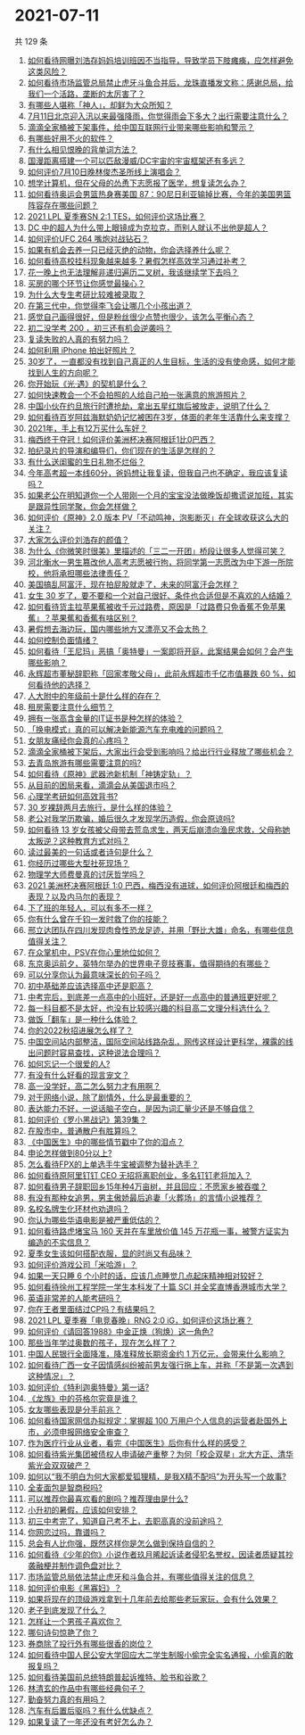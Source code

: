 # 2021-07-11

共 129 条

<!-- BEGIN -->
<!-- 最后更新时间 Sun Jul 11 2021 23:01:37 GMT+0800 (China Standard Time) -->

1. [如何看待网曝刘浩存妈妈培训班因不当指导，导致学员下肢瘫痪，应怎样避免这类风险？](https://www.zhihu.com/question/471509047)
2. [如何看待市场监管总局禁止虎牙斗鱼合并后，龙珠直播发文称：感谢总局，给我们一个活路，垄断的太厉害了？](https://www.zhihu.com/question/471401960)
3. [有哪些人堪称「神人」，却鲜为大众所知？](https://www.zhihu.com/question/39408533)
4. [7月11日北京迎入汛以来最强降雨，你觉得雨会下多大？出行需要注意什么？](https://www.zhihu.com/question/471533010)
5. [滴滴全家桶被下架事件，给中国互联网行业带来哪些影响和警示？](https://www.zhihu.com/question/471242804)
6. [有哪些好用不火的软件？](https://www.zhihu.com/question/310110592)
7. [有什么相见恨晚的背单词方法？](https://www.zhihu.com/question/48040579)
8. [国漫距离搭建一个可以匹敌漫威/DC宇宙的宇宙框架还有多远？](https://www.zhihu.com/question/470496281)
9. [如何评价7月10日晚林俊杰圣所线上演唱会？](https://www.zhihu.com/question/471435723)
10. [想学计算机，但在父母的怂恿下志愿报了医学，想复读怎么办？](https://www.zhihu.com/question/470621971)
11. [如何看待奥运会男篮热身赛美国
    87：90尼日利亚输掉比赛，今年的美国男篮阵容存在哪些问题？](https://www.zhihu.com/question/471503895)
12. [2021 LPL 夏季赛SN 2:1 TES，如何评价这场比赛？](https://www.zhihu.com/question/471568606)
13. [DC 中的超人为什么带上眼镜成为克拉克，而别人就认不出他是超人？](https://www.zhihu.com/question/470959218)
14. [如何评价UFC 264 嘴炮对战钻石？](https://www.zhihu.com/question/471526401)
15. [如果有机会去养一只已经灭绝的动物，你会选择养什么呢？](https://www.zhihu.com/question/408285096)
16. [如何看待高校挂科现象越来越多？暑假怎样高效学习通过补考？](https://www.zhihu.com/question/471551123)
17. [花一晚上也无法理解非递归遍历二叉树，我该继续学下去吗？](https://www.zhihu.com/question/387295413)
18. [买房的哪个环节让你感觉最操心？](https://www.zhihu.com/question/470473641)
19. [为什么大专生考研比较难被录取？](https://www.zhihu.com/question/271013499)
20. [在第三代中，你觉得李飞会让哪几个小孩出道？](https://www.zhihu.com/question/469727398)
21. [感觉自己画得很好，但是粉丝很少点赞也很少，该怎么平衡心态？](https://www.zhihu.com/question/471412359)
22. [初二没学考 200 ，初三还有机会逆袭吗？](https://www.zhihu.com/question/469647742)
23. [复读失败的人真的有努力吗？](https://www.zhihu.com/question/468243821)
24. [如何利用 iPhone 拍出好照片？](https://www.zhihu.com/question/20746932)
25. [30岁了，一直都没有找到自己真正的人生目标，生活的没有使命感，如何才能找到人生的方向呢？](https://www.zhihu.com/question/19760164)
26. [你开始玩《光·遇》的契机是什么？](https://www.zhihu.com/question/466376863)
27. [如何快速教会一个不会拍照的人给自己拍一张满意的旅游照片？](https://www.zhihu.com/question/21683968)
28. [中国小伙在约旦旅行时遭抢劫，拿出五星红旗后被放走，说明了什么？](https://www.zhihu.com/question/471187170)
29. [如何看待百岁阿兹海默奶奶记忆被困在3岁，体面的老年生活靠什么来支撑？](https://www.zhihu.com/question/471164232)
30. [2021年，手上有12万买什么车好？](https://www.zhihu.com/question/453534204)
31. [梅西终于夺冠！如何评价美洲杯决赛阿根廷1比0巴西？](https://www.zhihu.com/question/471502194)
32. [拍纪录片的导演和编导们，你们现在的生活是怎样的？](https://www.zhihu.com/question/21367029)
33. [有什么送闺蜜的生日礼物不烂俗？](https://www.zhihu.com/question/310113748)
34. [今年高考超一本线60分，爸妈想让我复读，但我自己也不确定，我应该复读吗？](https://www.zhihu.com/question/470979430)
35. [如果老公在明知道你一个人带刚一个月的宝宝没法做晚饭却撒谎说加班，其实是跟异性同学聚，你会怎样做？](https://www.zhihu.com/question/470868422)
36. [如何评价《原神》2.0 版本
    PV「不动鸣神，泡影断灭」在全球收获这么大的关注？](https://www.zhihu.com/question/471289239)
37. [大家怎么评价刘浩存的颜值？](https://www.zhihu.com/question/415082238)
38. [为什么《你微笑时很美》里描述的「三二一开团」桥段让很多人觉得可笑？](https://www.zhihu.com/question/469079924)
39. [河北衡水一男生篡改他人高考志愿被行拘，将同学第一志愿改为中下游一所院校，他将承担哪些法律责任？](https://www.zhihu.com/question/471217744)
40. [美国搞乱阿富汗，现在拍屁股就走了，未来的阿富汗会怎样？](https://www.zhihu.com/question/470254637)
41. [女生 30
    岁了，要不要和一个对自己很好、条件也合适但是不喜欢的人结婚？](https://www.zhihu.com/question/463821091)
42. [如何看待货主拉苹果蕉被收千元过路费，原因是「过路费只免香蕉不免苹果蕉」？苹果蕉和香蕉有啥区别？](https://www.zhihu.com/question/471137088)
43. [暑假想去海边玩，国内哪些地方又漂亮又不会太热？](https://www.zhihu.com/question/464266147)
44. [如何控制负面情绪？](https://www.zhihu.com/question/20082759)
45. [如何看待「王尼玛」恶搞「奥特曼」一案即将开庭，此案结果会如何？会产生哪些影响？](https://www.zhihu.com/question/471109088)
46. [永辉超市董秘辞职称「回家孝敬父母」，此前永辉超市千亿市值暴跌 60
    %，如何看待他的选择？](https://www.zhihu.com/question/470636516)
47. [人大附中的年级前十是什么样的存在？](https://www.zhihu.com/question/322801940)
48. [租房需要注意什么细节？](https://www.zhihu.com/question/273614571)
49. [拥有一张高含金量的IT证书是种怎样的体验？](https://www.zhihu.com/question/470628182)
50. [「换电模式」真的可以解决新能源汽车充电难的问题吗？](https://www.zhihu.com/question/452052665)
51. [女朋友痛经你会真的心疼吗？](https://www.zhihu.com/question/392000371)
52. [滴滴全家桶被下架后，大家出行会受到影响吗？给出行行业释放了哪些机会？](https://www.zhihu.com/question/471243027)
53. [去青岛旅游有哪些需要注意的吗?](https://www.zhihu.com/question/463940803)
54. [如何看待《原神》武器池新机制「神铸定轨」？](https://www.zhihu.com/question/471242389)
55. [从目前的困局来看，滴滴会从美国退市吗？](https://www.zhihu.com/question/470069077)
56. [心理学考研如何高效背书?](https://www.zhihu.com/question/367658708)
57. [30 岁裸辞两月去旅行，是什么样的体验？](https://www.zhihu.com/question/469997826)
58. [老公对我学历欺骗，婚后很久才发现学历造假，你会原谅吗?](https://www.zhihu.com/question/347657075)
59. [如何看待 13
    岁女孩被父母带去荒岛求生，两天后崩溃向渔民求救，父母称她太叛逆？这种教育方式对吗？](https://www.zhihu.com/question/471233105)
60. [读过最美的一句话或者诗句是什么？](https://www.zhihu.com/question/455795683)
61. [你经历过哪些大型社死现场？](https://www.zhihu.com/question/439032546)
62. [物理学大师费曼真的讨厌哲学吗？](https://www.zhihu.com/question/23202352)
63. [2021 美洲杯决赛阿根廷 1:0
    巴西，梅西没有进球，如何评价阿根廷和梅西的表现？以及内马尔的表现？](https://www.zhihu.com/question/471501767)
64. [下了班的年轻人，可以有多不一样？](https://www.zhihu.com/question/471089114)
65. [你有什么曾在千钧一发时救了你的技能？](https://www.zhihu.com/question/60715942)
66. [邢立达团队在四川发现肉食性恐龙足迹，并用「野比大雄」命名，有哪些信息值得关注？](https://www.zhihu.com/question/470470078)
67. [在众掌机中，PSV在你心里地位如何？](https://www.zhihu.com/question/471086899)
68. [东京奥运前夕，英特尔举办的世界电子竞技赛事，值得期待的有哪些？](https://www.zhihu.com/question/471064617)
69. [可以分享你认为最意味深长的句子吗？](https://www.zhihu.com/question/455777176)
70. [初中基础差应该选择高中还是职高？](https://www.zhihu.com/question/470991038)
71. [中考完后，到底差一点高中的小班好，还是好一点高中的普通班更好呢？](https://www.zhihu.com/question/469575580)
72. [每一科目都不是太好，也没有比较感兴趣的科目高二文理分科选什么？](https://www.zhihu.com/question/468020385)
73. [做饭「翻车」是一种什么体验？](https://www.zhihu.com/question/470377393)
74. [你的2022秋招进展怎么样了？](https://www.zhihu.com/question/351714717)
75. [中国空间站内部整洁，国际空间站线路杂乱，网传这样设计更科学，裸露的线出问题时容易查找，这种说法合理吗？](https://www.zhihu.com/question/471342963)
76. [如何忘记一个很爱的人?](https://www.zhihu.com/question/463974363)
77. [有没有什么好看的现言宠文？](https://www.zhihu.com/question/296896817)
78. [高一没学好，高二怎么努力才有用啊？](https://www.zhihu.com/question/469064233)
79. [对于网络小说，除了剧情外，什么是最重要的？](https://www.zhihu.com/question/471258652)
80. [表达能力不好，一说话脑子空白，是因为词汇量少还是不够自信？](https://www.zhihu.com/question/442551957)
81. [如何评价《罗小黑战记》第39集？](https://www.zhihu.com/question/471096080)
82. [在股市中，普通散户有胜算吗？](https://www.zhihu.com/question/462749796)
83. [《中国医生》中的哪些情节戳中了你的泪点？](https://www.zhihu.com/question/469045633)
84. [申论怎样做到80分以上?](https://www.zhihu.com/question/319949752)
85. [怎么看待FPX的上单选手牛宝被调整为替补选手？](https://www.zhihu.com/question/471058719)
86. [如何看待原阿里钉钉 CEO 无招将离职创业，多名钉钉老将加入？](https://www.zhihu.com/question/471179922)
87. [如何看待男子辞职回乡15年种4万亩树，并且回应：不愿家乡被吞噬？](https://www.zhihu.com/question/471104371)
88. [有没有那种女追男，男主傲娇最后追妻「火葬场」的言情小说推荐？](https://www.zhihu.com/question/319718396)
89. [名校名牌生化环材也劝退吗？](https://www.zhihu.com/question/401708377)
90. [你认为哪些华语电影是被严重低估的？](https://www.zhihu.com/question/20826845)
91. [如何看待路虎堵宝马 160 天并在车里放价值 145
    万花瓶一事，被警方证实为编造的不实信息？](https://www.zhihu.com/question/471180914)
92. [夏季女生该如何搭配衣服，显的时尚又有品味？](https://www.zhihu.com/question/23828047)
93. [如何评价游戏公司「米哈游」？](https://www.zhihu.com/question/340486479)
94. [如果一天只睡 6 个小时的话，应该几点睡觉几点起床精神相对较好？](https://www.zhihu.com/question/311297911)
95. [如何看待徐州工程学院一学生本科发了十篇 SCI
    并全奖直博香港城市大学？](https://www.zhihu.com/question/470726101)
96. [英语非常差的人能考研吗？](https://www.zhihu.com/question/318807239)
97. [你在王者里面结过CP吗？有结果吗？](https://www.zhihu.com/question/470353786)
98. [2021 LPL 夏季赛「电竞春晚」RNG 2:0
    iG，如何评价这场比赛？](https://www.zhihu.com/question/471400409)
99. [如何评价《请回答1988》中金正焕（狗焕）这一角色?](https://www.zhihu.com/question/41217427)
100. [那些当年学过奥数的孩子，现在怎么样了？](https://www.zhihu.com/question/370029426)
101. [中国人民银行全面降准，降准释放长期资金约 1
     万亿元，会带来什么影响？](https://www.zhihu.com/question/471181275)
102. [如何看待广西一女子因情感纠纷被前男友强行拖上车，并称「不是第一次遇到这种情况」？](https://www.zhihu.com/question/471250926)
103. [如何评价《特利迦奥特曼》第一话?](https://www.zhihu.com/question/471283489)
104. [《龙族》中的芬格尔究竟是谁？](https://www.zhihu.com/question/376618363)
105. [女友哪些表现是分手前兆？](https://www.zhihu.com/question/22048640)
106. [如何看待国家网信办拟规定：掌握超 100
     万用户个人信息的运营者赴国外上市，必须申报网络安全审查？](https://www.zhihu.com/question/471329744)
107. [作为医疗行业从业者，看完《中国医生》后你有什么样的感受？](https://www.zhihu.com/question/470653790)
108. [如何看待紫光集团被债权人申请破产重整？为何「校企双星」北大方正、清华紫光会双双破产？](https://www.zhihu.com/question/471196965)
109. [如何以“我不明白为何大家都爱狐狸精，是我X精不配吗”为开头写一个故事?](https://www.zhihu.com/question/443816329)
110. [全麦面包是智商税吗?](https://www.zhihu.com/question/416804902)
111. [可以推荐你最喜欢看的剧吗？推荐理由是什么?](https://www.zhihu.com/question/464331236)
112. [小升初的暑假，应该如何安排？](https://www.zhihu.com/question/327830878)
113. [初三中考完了，知道自己考不上，去职高真的没前途吗？](https://www.zhihu.com/question/466996886)
114. [你网恋过吗，靠谱吗？](https://www.zhihu.com/question/421752142)
115. [总会有人比你强，既然这样你是怎么做到保持自信的？](https://www.zhihu.com/question/471063677)
116. [如何看待《少年的你》小说作者玖月晞起诉读者侵犯名誉权，因读者质疑其抄袭融梗并制作调色盘对比？](https://www.zhihu.com/question/471263769)
117. [市场监管总局依法禁止虎牙和斗鱼合并，有哪些值得关注的信息？](https://www.zhihu.com/question/471300814)
118. [如何评价电影《黑寡妇》？](https://www.zhihu.com/question/276793168)
119. [如果将现在的顶级游戏拿到十几年前去给那些老玩家玩，会有什么效果？](https://www.zhihu.com/question/35597444)
120. [老子到底发现了什么？](https://www.zhihu.com/question/313095458)
121. [怎样让一个男孩子喜欢你？](https://www.zhihu.com/question/22305818)
122. [哪句诗句惊艳了你？](https://www.zhihu.com/question/460710906)
123. [券商除了投行外有哪些很香的岗位？](https://www.zhihu.com/question/468335924)
124. [如何看待中国人民公安大学回应大二学生制服小偷完全实名通报，小偷真的敢报复吗？](https://www.zhihu.com/question/470651207)
125. [如何看待美国前总统特朗普起诉推特、脸书和谷歌？](https://www.zhihu.com/question/470829116)
126. [林清玄的作品中有哪些经典句子？](https://www.zhihu.com/question/382660986)
127. [勤奋努力真的有用吗？](https://www.zhihu.com/question/464060264)
128. [汽车有后置后驱吗？有什么优缺点？](https://www.zhihu.com/question/451373523)
129. [如果复读了一年还没有考好怎么办？](https://www.zhihu.com/question/467981639)

<!-- END -->
